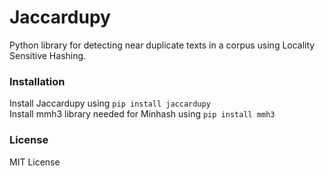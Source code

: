 # Jaccardupy
Python library for detecting near duplicate texts in a corpus using Locality Sensitive Hashing.

### Installation
Install Jaccardupy using `pip install jaccardupy`<br>
Install mmh3 library needed for Minhash using `pip install mmh3`

### License
MIT License
